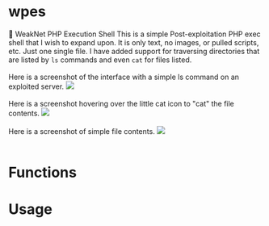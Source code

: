 # wpes
&#128026; WeakNet PHP Execution Shell
This is a simple Post-exploitation PHP exec shell that I wish to expand upon. It is only text, no images, or pulled scripts, etc. Just one single file. I have added support for traversing directories that are listed by <code>ls</code> commands and even <code>cat</code> for files listed.<br />
<br />
Here is a screenshot of the interface with a simple ls command on an exploited server.
<img src="https://weaknetlabs.com/images/wpes_0.PNG"/><br /><br />
Here is a screenshot hovering over the little cat icon to "cat" the file contents.
<img src="https://weaknetlabs.com/images/wpes_1.png"/><br /><br />
Here is a screenshot of simple file contents.
<img src="https://weaknetlabs.com/images/wpes_2.PNG"/><br /><br />

# Functions

# Usage
